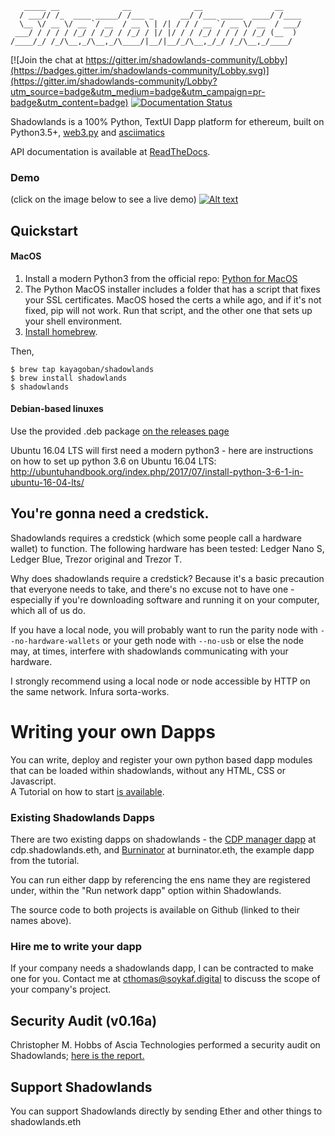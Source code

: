 ```
   _____ __              __              __                __
  / ___// /_  ____ _____/ /___ _      __/ /___ _____  ____/ /____
  \__ \/ __ \/ __ `/ __  / __ \ | /| / / / __ `/ __ \/ __  / ___/
 ___/ / / / / /_/ / /_/ / /_/ / |/ |/ / / /_/ / / / / /_/ (__  )
/____/_/ /_/\__,_/\__,_/\____/|__/|__/_/\__,_/_/ /_/\__,_/____/
```

[![Join the chat at https://gitter.im/shadowlands-community/Lobby](https://badges.gitter.im/shadowlands-community/Lobby.svg)](https://gitter.im/shadowlands-community/Lobby?utm_source=badge&utm_medium=badge&utm_campaign=pr-badge&utm_content=badge)
[![Documentation Status](https://readthedocs.org/projects/pip/badge/?version=stable)](http://pip.pypa.io/en/stable/?badge=stable)

Shadowlands is a 100% Python, TextUI Dapp platform for ethereum, built on Python3.5+, [web3.py](https://github.com/ethereum/web3.py) and [asciimatics](https://github.com/peterbrittain/asciimatics)

API documentation is available at [ReadTheDocs](https://shadowlands.readthedocs.io).

### Demo

(click on the image below to see a live demo)
 [![Alt text](https://asciinema.org/a/cq1y5pfFlDVaO0qIxDSMdGSw1.svg)](https://asciinema.org/a/cq1y5pfFlDVaO0qIxDSMdGSw1) 
 
## Quickstart

#### MacOS
1. Install a modern Python3 from the official repo: [Python for MacOS](https://www.python.org/downloads/mac-osx/) 
2. The Python MacOS installer includes a folder that has a script that fixes your SSL certificates.  MacOS hosed the certs a while ago, and if it's not fixed, pip will not work.  Run that script, and the other one that sets up your shell environment.
3. [Install homebrew](https://brew.sh).   

Then,

```
$ brew tap kayagoban/shadowlands
$ brew install shadowlands
$ shadowlands
```

#### Debian-based linuxes

Use the provided .deb package [on the releases page](https://github.com/kayagoban/shadowlands/releases) 

Ubuntu 16.04 LTS will first need a modern python3 - here are instructions on how to set up python 3.6 on Ubuntu 16.04 LTS: http://ubuntuhandbook.org/index.php/2017/07/install-python-3-6-1-in-ubuntu-16-04-lts/


## You're gonna need a credstick.

Shadowlands requires a credstick (which some people call a hardware wallet) to function.  The following hardware has been tested: Ledger Nano S, Ledger Blue, Trezor original and Trezor T.

Why does shadowlands require a credstick?  Because it's a basic precaution that everyone needs to take, and there's no excuse not to have one - especially if you're downloading software and running it on your computer, which all of us do.

If you have a local node, you will probably want to run the parity node with ```--no-hardware-wallets``` or your geth node with ```--no-usb``` or else the node may, at times, interfere with shadowlands communicating with your hardware.  

I strongly recommend using a local node or node accessible by HTTP on the same network.  Infura sorta-works.

# Writing your own Dapps

You can write, deploy and register your own python based dapp modules that can be loaded within shadowlands, without any HTML, CSS or Javascript.  
A Tutorial on how to start [is available](https://shadowlands.readthedocs.io/en/latest/Tutorial.html).

### Existing Shadowlands Dapps

There are two existing dapps on shadowlands - the [CDP manager dapp](https://github.com/kayagoban/shadowlands_cdp_manager) at cdp.shadowlands.eth, and [Burninator](https://github.com/kayagoban/burninator) at burninator.eth, the example dapp from the tutorial.

You can run either dapp by referencing the ens name they are registered under, within the "Run network dapp" option within Shadowlands.

The source code to both projects is available on Github (linked to their names above).

### Hire me to write your dapp

If your company needs a shadowlands dapp, I can be contracted to make one for you.  Contact me at cthomas@soykaf.digital to discuss the scope of your company's project.

## Security Audit (v0.16a)

Christopher M. Hobbs of Ascia Technologies performed a security audit on Shadowlands; [here is the report.](https://github.com/kayagoban/shadowlands/blob/master/shadowlands_v0.16a_audit.md) 

## Support Shadowlands

You can support Shadowlands directly by sending Ether and other things to shadowlands.eth

